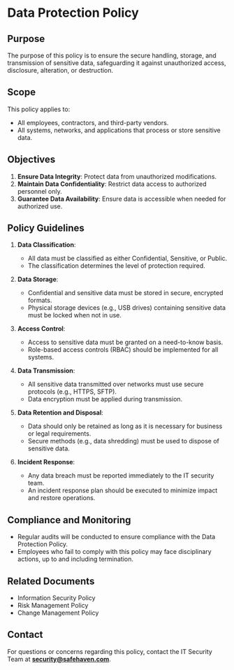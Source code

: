 # Data Protection Policy

## Purpose
The purpose of this policy is to ensure the secure handling, storage, and transmission of sensitive data, safeguarding it against unauthorized access, disclosure, alteration, or destruction.

## Scope
This policy applies to:
- All employees, contractors, and third-party vendors.
- All systems, networks, and applications that process or store sensitive data.

## Objectives
1. **Ensure Data Integrity**: Protect data from unauthorized modifications.
2. **Maintain Data Confidentiality**: Restrict data access to authorized personnel only.
3. **Guarantee Data Availability**: Ensure data is accessible when needed for authorized use.

## Policy Guidelines
1. **Data Classification**:
   - All data must be classified as either Confidential, Sensitive, or Public.
   - The classification determines the level of protection required.

2. **Data Storage**:
   - Confidential and sensitive data must be stored in secure, encrypted formats.
   - Physical storage devices (e.g., USB drives) containing sensitive data must be locked when not in use.

3. **Access Control**:
   - Access to sensitive data must be granted on a need-to-know basis.
   - Role-based access controls (RBAC) should be implemented for all systems.

4. **Data Transmission**:
   - All sensitive data transmitted over networks must use secure protocols (e.g., HTTPS, SFTP).
   - Data encryption must be applied during transmission.

5. **Data Retention and Disposal**:
   - Data should only be retained as long as it is necessary for business or legal requirements.
   - Secure methods (e.g., data shredding) must be used to dispose of sensitive data.

6. **Incident Response**:
   - Any data breach must be reported immediately to the IT security team.
   - An incident response plan should be executed to minimize impact and restore operations.

## Compliance and Monitoring
- Regular audits will be conducted to ensure compliance with the Data Protection Policy.
- Employees who fail to comply with this policy may face disciplinary actions, up to and including termination.

## Related Documents
- Information Security Policy
- Risk Management Policy
- Change Management Policy

## Contact
For questions or concerns regarding this policy, contact the IT Security Team at **security@safehaven.com**.

